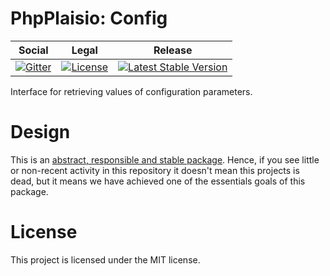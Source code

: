 # PhpPlaisio: Config

<table>
<thead>
<tr>
<th>Social</th>
<th>Legal</th>
<th>Release</th>
</tr>
</thead>
<tbody>
<tr>
<td>
<a href="https://gitter.im/PhpPlaisio/PhpPlaisio"><img src="https://badges.gitter.im/PhpPlaisio/PhpPlaisio.svg" alt="Gitter"/></a>
</td>
<td>
<a href="https://packagist.org/packages/plaisio/config"><img src="https://poser.pugx.org/plaisio/config/license" alt="License"/></a>
</td>
<td>
<a href="https://packagist.org/packages/plaisio/config"><img src="https://poser.pugx.org/plaisio/config/v/stable" alt="Latest Stable Version"/></a>
</td>
</tr>
</tbody>
</table>

Interface for retrieving values of configuration parameters.

# Design

This is an [abstract, responsible and stable package](https://matthiasnoback.nl/book/principles-of-package-design/). Hence, if you see little or non-recent activity in this repository it doesn't mean this projects is dead, but it means we have achieved one of the essentials goals of this package.

#  License

This project is licensed under the MIT license.
